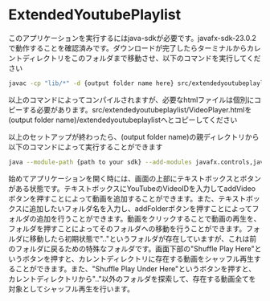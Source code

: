 # ExtendedYoutubePlaylist

このアプリケーションを実行するにはjava-sdkが必要です。javafx-sdk-23.0.2で動作することを確認済みです。ダウンロードが完了したらターミナルからカレントディレクトリをこのフォルダまで移動させ、以下のコマンドを実行してください

```bash
javac -cp "lib/*" -d {output folder name here} src/extendedyoutubeplaylist/*.java --module-path {path to your sdk} --add-modules javafx.controls,javafx.fxml,javafx.graphics,javafx.web
```

以上のコマンドによってコンパイルされますが、必要なhtmlファイルは個別にコピーする必要があります。src/extendedyoutubeplaylist/VideoPlayer.htmlを(output folder name)/extendedyoutubeplaylistへとコピーしてください

以上のセットアップが終わったら、(output folder name)の親ディレクトリから以下のコマンドによって実行することができます
```bash
java --module-path {path to your sdk} --add-modules javafx.controls,javafx.fxml,javafx.graphics,javafx.web --add-opens javafx.graphics/com.sun.javafx.sg.prism=ALL-UNNAMED --add-opens javafx.web/com.sun.javafx.webkit=ALL-UNNAMED -cp "lib/*:out" extendedyoutubeplaylist.Main
```

始めてアプリケーションを開く時には、画面の上部にテキストボックスとボタンがある状態です。テキストボックスにYouTubeのVideoIDを入力してaddVideoボタンを押すことによって動画を追加することができます。また、テキストボックスに追加したいフォルダ名を入力し、addFolderボタンを押すことによってフォルダの追加を行うことができます。動画をクリックすることで動画の再生を、フォルダを押すことによってそのフォルダへの移動を行うことができます。フォルダに移動したら初期状態で".."というフォルダが存在していますが、これは前のフォルダに戻るための特殊なフォルダです。画面下部の"Shuffle Play Here"というボタンを押すと、カレントディレクトリに存在する動画をシャッフル再生することができます。また、"Shuffle Play Under Here"というボタンを押すと、カレントディレクトリから".."以外のフォルダを探索して、存在する動画全てを対象としてシャッフル再生を行います。
